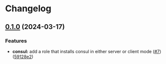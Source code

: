 # Changelog

## [0.1.0](https://github.com/mateusz-uminski/ansible-roles/compare/consul-v0.0.1...consul-v0.1.0) (2024-03-17)


### Features

* **consul:** add a role that installs consul in either server or client mode ([#7](https://github.com/mateusz-uminski/ansible-roles/issues/7)) ([59128e2](https://github.com/mateusz-uminski/ansible-roles/commit/59128e2d0ce18239e866fa14579183a57272652d))
